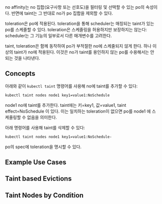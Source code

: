 no affinity는 no 집합(요구사항 또는 선호도)을 필터링 및 선택할 수 있는 po의 속성이다. 반면에 taint는 그 반대로 no가 po 집합을 제외할 수 있다.

toleration은 po에 적용된다. toleration을 통해 scheduler는 매칭되는 taint가 있는 po를 스케줄할 수 있다. toleration은 스케줄링을 허용하지만 보장하지는 않는다: scheduler는 그 기능의 일부로서 다른 매개변수를 고려한다.

taint, toleration은 함께 동작하여 po가 부적절한 no에 스케줄되지 않게 한다. 하나 이상의 taint가 no에 적용된다. 이것은 no가 taint를 용인하지 않는 po를 수용해서는 안 되는 것을 나타낸다.

## Concepts
아래와 같이 `kubectl taint` 명령어를 사용해 no에 taint를 추가할 수 있다:

``` bash
kubectl taint nodes node1 key1=value1:NoSchedule
```

node1 no에 taint를 추가한다. taint에는 키=key1, 값=value1, taint effect=NoSchedule 이 있다. 이는 일치하는 toleration이 없으면 po를 node1 에 스케줄링할 수 없음을 의미한다.

아래 명령어를 사용해 taint를 삭제할 수 있다:

``` bash
kubectl taint nodes node1 key1=value1:NoSchedule-
```

po의 spec에 toleration을 명시할 수 있다. 

## Example Use Cases

## Taint based Evictions

## Taint Nodes by Condition